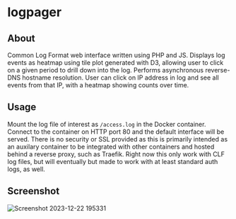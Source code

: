 # logpager

## About
Common Log Format web interface written using PHP and JS. Displays log events
as heatmap using tile plot generated with D3, allowing user to click on a given
period to drill down into the log. Performs asynchronous reverse-DNS
hostname resolution. User can click on IP address in log and see all events
from that IP, with a heatmap showing counts over time.

## Usage
Mount the log file of interest as `/access.log` in the Docker container. Connect
to the container on HTTP port 80 and the default interface will be served. There
is no security or SSL provided as this is primarily intended as an auxilary
container to be integrated with other containers and hosted behind a reverse
proxy, such as Traefik. Right now this only work with CLF log files, but will
eventually but made to work with at least standard auth logs, as well.

## Screenshot
![Screenshot 2023-12-22 195331](https://github.com/jonbirge/logpager/assets/660566/e7fba02f-162e-40a1-9db5-1068c20e359c)
